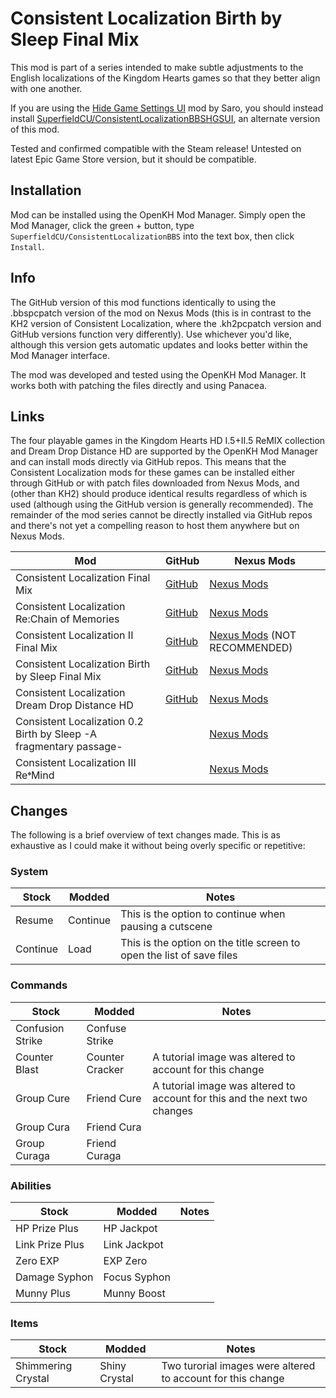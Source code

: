 # Consistent Localization Birth by Sleep Final Mix

This mod is part of a series intended to make subtle adjustments to the English localizations of the Kingdom Hearts games so that they better align with one another.

If you are using the [Hide Game Settings UI](https://www.nexusmods.com/kingdomheartsbirthbysleepfinalmix/mods/30) mod by Saro, you should instead install [SuperfieldCU/ConsistentLocalizationBBSHGSUI](https://github.com/SuperfieldCU/ConsistentLocalizationBBSHGSUI), an alternate version of this mod.

Tested and confirmed compatible with the Steam release! Untested on latest Epic Game Store version, but it should be compatible.

## Installation

Mod can be installed using the OpenKH Mod Manager. Simply open the Mod Manager, click the green + button, type `SuperfieldCU/ConsistentLocalizationBBS` into the text box, then click `Install`.

## Info

The GitHub version of this mod functions identically to using the .bbspcpatch version of the mod on Nexus Mods (this is in contrast to the KH2 version of Consistent Localization, where the .kh2pcpatch version and GitHub versions function very differently). Use whichever you'd like, although this version gets automatic updates and looks better within the Mod Manager interface.

The mod was developed and tested using the OpenKH Mod Manager. It works both with patching the files directly and using Panacea.

## Links
The four playable games in the Kingdom Hearts HD I.5+II.5 ReMIX collection and Dream Drop Distance HD are supported by the OpenKH Mod Manager and can install mods directly via GitHub repos. This means that the Consistent Localization mods for these games can be installed either through GitHub or with patch files downloaded from Nexus Mods, and (other than KH2) should produce identical results regardless of which is used (although using the GitHub version is generally recommended). The remainder of the mod series cannot be directly installed via GitHub repos and there's not yet a compelling reason to host them anywhere but on Nexus Mods.

| Mod | GitHub | Nexus Mods |
| --- | --- | --- |
| Consistent Localization Final Mix | [GitHub](https://github.com/SuperfieldCU/ConsistentLocalizationKH1) | [Nexus Mods](https://www.nexusmods.com/kingdomheartsfinalmix/mods/112) |
| Consistent Localization Re:Chain of Memories | [GitHub](https://github.com/SuperfieldCU/ConsistentLocalizationRecom) | [Nexus Mods](https://www.nexusmods.com/kingdomheartsrechainofmemories/mods/20/) |
| Consistent Localization II Final Mix | [GitHub](https://github.com/SuperfieldCU/ConsistentLocalizationKH2) | [Nexus Mods](https://www.nexusmods.com/kingdomhearts2finalmix/mods/180/) (NOT RECOMMENDED) |
| Consistent Localization Birth by Sleep Final Mix | [GitHub](https://github.com/SuperfieldCU/ConsistentLocalizationBBS) | [Nexus Mods](https://www.nexusmods.com/kingdomheartsbirthbysleepfinalmix/mods/35/) |
| Consistent Localization Dream Drop Distance HD | [GitHub](https://github.com/SuperfieldCU/ConsistentLocalizationDDD) | [Nexus Mods](https://www.nexusmods.com/kingdomheartsdreamdropdistancehd/mods/30/) |
| Consistent Localization 0.2 Birth by Sleep -A fragmentary passage- | | [Nexus Mods](https://www.nexusmods.com/kingdomhearts02birthbysleepafragmentarypassage/mods/20/) |
| Consistent Localization III Re𝄌Mind | | [Nexus Mods](https://www.nexusmods.com/kingdomhearts3/mods/2029/) |

## Changes
The following is a brief overview of text changes made. This is as exhaustive as I could make it without being overly specific or repetitive:

### System
| Stock | Modded | Notes |
| --- | --- | --- |
| Resume | Continue | This is the option to continue when pausing a cutscene |
| Continue | Load | This is the option on the title screen to open the list of save files |

### Commands
| Stock | Modded | Notes |
| --- | --- | --- |
| Confusion Strike | Confuse Strike | |
| Counter Blast | Counter Cracker | A tutorial image was altered to account for this change |
| Group Cure | Friend Cure | A tutorial image was altered to account for this and the next two changes |
| Group Cura | Friend Cura | |
| Group Curaga | Friend Curaga | |

### Abilities
| Stock | Modded | Notes |
| --- | --- | --- |
| HP Prize Plus | HP Jackpot | |
| Link Prize Plus | Link Jackpot | |
| Zero EXP | EXP Zero | |
| Damage Syphon | Focus Syphon | |
| Munny Plus | Munny Boost | |

### Items
| Stock | Modded | Notes |
| --- | --- | --- |
| Shimmering Crystal | Shiny Crystal | Two turorial images were altered to account for this change |